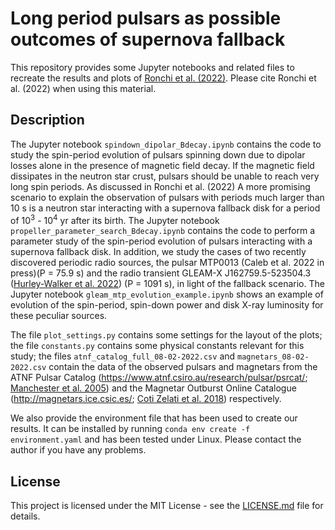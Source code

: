 # Long period pulsars as possible outcomes of supernova fallback

This repository provides some Jupyter notebooks and related files to recreate the results and plots of [Ronchi et al. (2022)](https://arxiv.org/abs/2201.11704). Please cite Ronchi et al. (2022) when using this material.

## Description

The Jupyter notebook `spindown_dipolar_Bdecay.ipynb` contains the code to study the spin-period evolution of pulsars spinning down due to dipolar losses alone in the presence of magnetic field decay. If the magnetic field dissipates in the neutron star crust, pulsars should be unable to reach very long spin periods. 
As discussed in Ronchi et al. (2022) A more promising scenario to explain the observation of pulsars with periods much larger than 10 s is a neutron star interacting with a supernova fallback disk for a period of 10<sup>3</sup> - 10<sup>4</sup> yr after its birth. The Jupyter notebook `propeller_parameter_search_Bdecay.ipynb` contains the code to perform a parameter study of the spin-period evolution of pulsars interacting with a supernova fallback disk.
In addition, we study the cases of two recently discovered periodic radio sources, the pulsar MTP0013 (Caleb et al. 2022 in press)(P = 75.9 s) and the radio transient GLEAM-X J162759.5-523504.3 ([Hurley-Walker et al. 2022](https://www.nature.com/articles/s41586-021-04272-x)) (P = 1091 s), in light of the fallback scenario. 
The Jupyter notebook `gleam_mtp_evolution_example.ipynb` shows an example of evolution of the spin-period, spin-down power and disk X-ray luminosity for these peculiar sources.

The file `plot_settings.py` contains some settings for the layout of the plots; 
the file `constants.py` contains some physical constants relevant for this study;
the files `atnf_catalog_full_08-02-2022.csv` and `magnetars_08-02-2022.csv` contain the data of the observed pulsars and magnetars from the ATNF Pulsar Catalog (https://www.atnf.csiro.au/research/pulsar/psrcat/; [Manchester et al. 2005](https://ui.adsabs.harvard.edu/abs/2005AJ....129.1993M/abstract)) and the Magnetar Outburst Online Catalogue (http://magnetars.ice.csic.es/; [Coti Zelati et al.
2018](https://ui.adsabs.harvard.edu/abs/2018MNRAS.474..961C/abstract)) respectively.

We also provide the environment file that has been used to create our results. It can be installed by running `conda env create -f environment.yaml`
and has been tested under Linux. Please contact the author if you have any problems.

## License

This project is licensed under the MIT License - see the [LICENSE.md](LICENSE.md) file for details.
